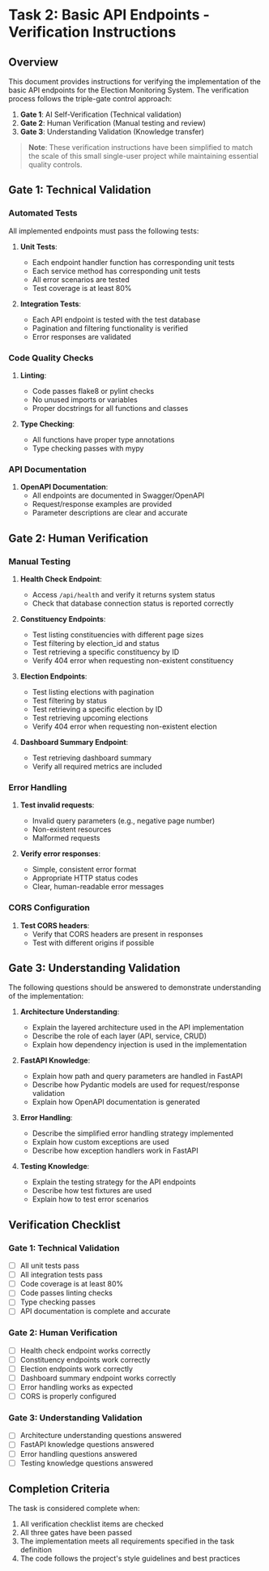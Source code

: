 # Task 2: Basic API Endpoints - Verification Instructions

## Overview

This document provides instructions for verifying the implementation of the basic API endpoints for the Election Monitoring System. The verification process follows the triple-gate control approach:

1. **Gate 1**: AI Self-Verification (Technical validation)
2. **Gate 2**: Human Verification (Manual testing and review)
3. **Gate 3**: Understanding Validation (Knowledge transfer)

> **Note**: These verification instructions have been simplified to match the scale of this small single-user project while maintaining essential quality controls.

## Gate 1: Technical Validation

### Automated Tests

All implemented endpoints must pass the following tests:

1. **Unit Tests**:
   - Each endpoint handler function has corresponding unit tests
   - Each service method has corresponding unit tests
   - All error scenarios are tested
   - Test coverage is at least 80%

2. **Integration Tests**:
   - Each API endpoint is tested with the test database
   - Pagination and filtering functionality is verified
   - Error responses are validated

### Code Quality Checks

1. **Linting**:
   - Code passes flake8 or pylint checks
   - No unused imports or variables
   - Proper docstrings for all functions and classes

2. **Type Checking**:
   - All functions have proper type annotations
   - Type checking passes with mypy

### API Documentation

1. **OpenAPI Documentation**:
   - All endpoints are documented in Swagger/OpenAPI
   - Request/response examples are provided
   - Parameter descriptions are clear and accurate

## Gate 2: Human Verification

### Manual Testing

1. **Health Check Endpoint**:
   - Access `/api/health` and verify it returns system status
   - Check that database connection status is reported correctly

2. **Constituency Endpoints**:
   - Test listing constituencies with different page sizes
   - Test filtering by election_id and status
   - Test retrieving a specific constituency by ID
   - Verify 404 error when requesting non-existent constituency

3. **Election Endpoints**:
   - Test listing elections with pagination
   - Test filtering by status
   - Test retrieving a specific election by ID
   - Test retrieving upcoming elections
   - Verify 404 error when requesting non-existent election

4. **Dashboard Summary Endpoint**:
   - Test retrieving dashboard summary
   - Verify all required metrics are included

### Error Handling

1. **Test invalid requests**:
   - Invalid query parameters (e.g., negative page number)
   - Non-existent resources
   - Malformed requests

2. **Verify error responses**:
   - Simple, consistent error format
   - Appropriate HTTP status codes
   - Clear, human-readable error messages

### CORS Configuration

1. **Test CORS headers**:
   - Verify that CORS headers are present in responses
   - Test with different origins if possible

## Gate 3: Understanding Validation

The following questions should be answered to demonstrate understanding of the implementation:

1. **Architecture Understanding**:
   - Explain the layered architecture used in the API implementation
   - Describe the role of each layer (API, service, CRUD)
   - Explain how dependency injection is used in the implementation

2. **FastAPI Knowledge**:
   - Explain how path and query parameters are handled in FastAPI
   - Describe how Pydantic models are used for request/response validation
   - Explain how OpenAPI documentation is generated

3. **Error Handling**:
   - Describe the simplified error handling strategy implemented
   - Explain how custom exceptions are used
   - Describe how exception handlers work in FastAPI

4. **Testing Knowledge**:
   - Explain the testing strategy for the API endpoints
   - Describe how test fixtures are used
   - Explain how to test error scenarios

## Verification Checklist

### Gate 1: Technical Validation
- [ ] All unit tests pass
- [ ] All integration tests pass
- [ ] Code coverage is at least 80%
- [ ] Code passes linting checks
- [ ] Type checking passes
- [ ] API documentation is complete and accurate

### Gate 2: Human Verification
- [ ] Health check endpoint works correctly
- [ ] Constituency endpoints work correctly
- [ ] Election endpoints work correctly
- [ ] Dashboard summary endpoint works correctly
- [ ] Error handling works as expected
- [ ] CORS is properly configured

### Gate 3: Understanding Validation
- [ ] Architecture understanding questions answered
- [ ] FastAPI knowledge questions answered
- [ ] Error handling questions answered
- [ ] Testing knowledge questions answered

## Completion Criteria

The task is considered complete when:

1. All verification checklist items are checked
2. All three gates have been passed
3. The implementation meets all requirements specified in the task definition
4. The code follows the project's style guidelines and best practices